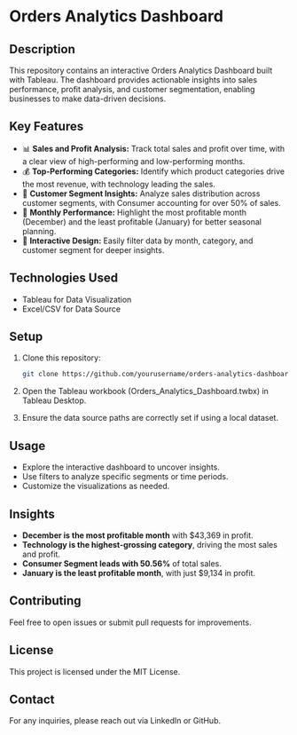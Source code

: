 # Orders Analytics Dashboard

## Description

This repository contains an interactive Orders Analytics Dashboard built with Tableau. The dashboard provides actionable insights into sales performance, profit analysis, and customer segmentation, enabling businesses to make data-driven decisions.

## Key Features

* 📊 **Sales and Profit Analysis:** Track total sales and profit over time, with a clear view of high-performing and low-performing months.
* 💰 **Top-Performing Categories:** Identify which product categories drive the most revenue, with technology leading the sales.
* 🛒 **Customer Segment Insights:** Analyze sales distribution across customer segments, with Consumer accounting for over 50% of sales.
* 📆 **Monthly Performance:** Highlight the most profitable month (December) and the least profitable (January) for better seasonal planning.
* 🚀 **Interactive Design:** Easily filter data by month, category, and customer segment for deeper insights.

## Technologies Used

* Tableau for Data Visualization
* Excel/CSV for Data Source

## Setup

1. Clone this repository:

   ```bash
   git clone https://github.com/yourusername/orders-analytics-dashboard.git
   ```
2. Open the Tableau workbook (Orders\_Analytics\_Dashboard.twbx) in Tableau Desktop.
3. Ensure the data source paths are correctly set if using a local dataset.

## Usage

* Explore the interactive dashboard to uncover insights.
* Use filters to analyze specific segments or time periods.
* Customize the visualizations as needed.

## Insights

* **December is the most profitable month** with \$43,369 in profit.
* **Technology is the highest-grossing category**, driving the most sales and profit.
* **Consumer Segment leads with 50.56%** of total sales.
* **January is the least profitable month**, with just \$9,134 in profit.

## Contributing

Feel free to open issues or submit pull requests for improvements.

## License

This project is licensed under the MIT License.

## Contact

For any inquiries, please reach out via LinkedIn or GitHub.

